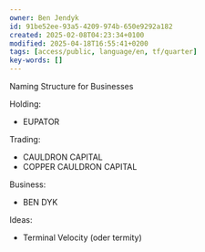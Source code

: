 ```yaml
---
owner: Ben Jendyk
id: 91be52ee-93a5-4209-974b-650e9292a182
created: 2025-02-08T04:23:34+0100
modified: 2025-04-18T16:55:41+0200
tags: [access/public, language/en, tf/quarter]
key-words: []
---
```


Naming Structure for Businesses

Holding:
- EUPATOR

Trading:
- CAULDRON CAPITAL
- COPPER CAULDRON CAPITAL

Business:
- BEN DYK


Ideas:
- Terminal Velocity (oder termity)